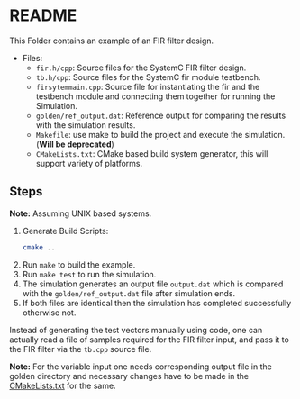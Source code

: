 # README

This Folder contains an example of an FIR filter design.

* Files:
  - `fir.h/cpp`: Source files for the SystemC FIR filter design.
  - `tb.h/cpp`: Source files for the SystemC fir module testbench.
  - `firsytemmain.cpp`: Source file for instantiating the fir and the testbench module and connecting them together for running the Simulation.
  - `golden/ref_output.dat`: Reference output for comparing the results with the simulation results.
  - `Makefile`: use make to build the project and execute the simulation.(**Will be deprecated**)
  - `CMakeLists.txt`: CMake based build system generator, this will support
    variety of platforms.

## Steps

**Note:** Assuming UNIX based systems.

1. Generate Build Scripts:
    ```sh
    cmake ..
    ```
2. Run `make` to build the example.
3. Run `make test` to run the simulation.
4. The simulation generates an output file `output.dat` which is compared with
the `golden/ref_output.dat` file after simulation ends.
4. If both files are identical then the simulation has completed successfully otherwise not.

Instead of generating the test vectors manually using code, one can actually
read a file of samples required for the FIR filter input, and pass it to the
FIR filter via the `tb.cpp` source file.

**Note:** For the variable input one needs corresponding output file in the
golden directory and necessary changes have to be made in the
[CMakeLists.txt](CMakeLists.txt) for the same.

